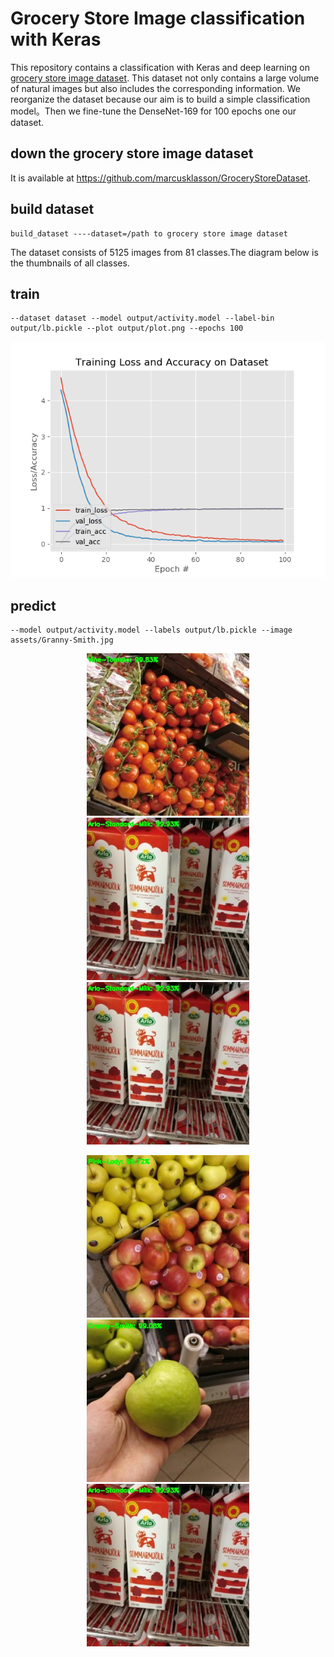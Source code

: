 
# Grocery Store Image classification with Keras
This repository contains a classification with Keras and deep learning on [grocery store image dataset](https://github.com/marcusklasson/GroceryStoreDataset). This dataset not only contains a large volume of natural images but also includes the corresponding information. We reorganize the dataset because our aim is to build a simple classification model。Then we fine-tune the DenseNet-169 for 100 epochs one our dataset. 
## down the grocery store image dataset
It is available at https://github.com/marcusklasson/GroceryStoreDataset.
## build dataset
```
build_dataset ----dataset=/path to grocery store image dataset
```
The dataset consists of 5125 images from 81 classes.The diagram below is the thumbnails of all classes.

## train
```
--dataset dataset --model output/activity.model --label-bin output/lb.pickle --plot output/plot.png --epochs 100
```

![Instance Segmentation Sample](assets/show/plot.png)
## predict
```
--model output/activity.model --labels output/lb.pickle --image assets/Granny-Smith.jpg
```
<p align="Center">
  <img src="assets/show/predict1.jpg" width="260" title="hover text">
  <img src="assets/show/predict2.jpg" width="260" title="hover text">
  <img src="assets/show/predict2.jpg" width="260" title="hover text">
</p>
<p align="Center">
  <img src="assets/show/predict3.jpg" width="260" title="hover text">
  <img src="assets/show/predict4.jpg" width="260" title="hover text">
  <img src="assets/show/predict2.jpg" width="260" title="hover text">
</p>

